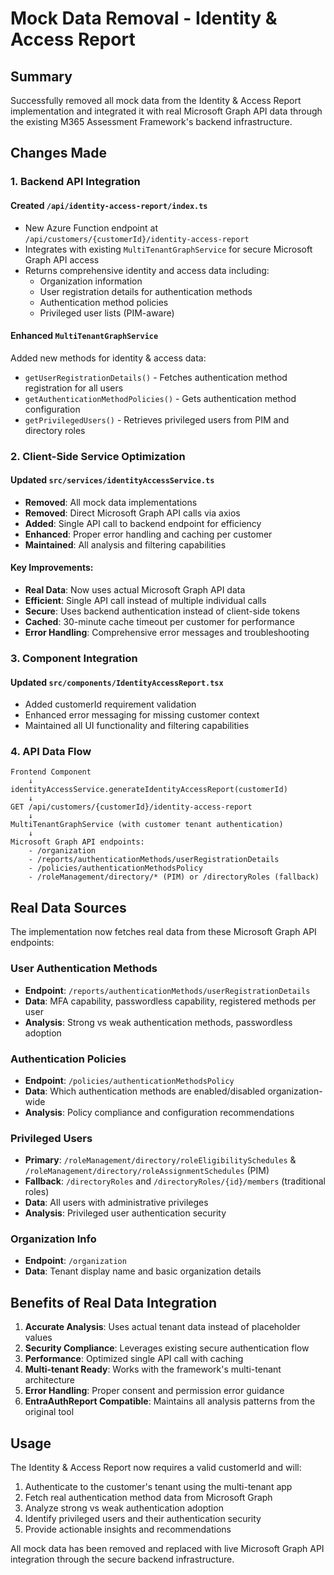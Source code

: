 # Mock Data Removal - Identity & Access Report

## Summary
Successfully removed all mock data from the Identity & Access Report implementation and integrated it with real Microsoft Graph API data through the existing M365 Assessment Framework's backend infrastructure.

## Changes Made

### 1. Backend API Integration

#### Created `/api/identity-access-report/index.ts`
- New Azure Function endpoint at `/api/customers/{customerId}/identity-access-report`
- Integrates with existing `MultiTenantGraphService` for secure Microsoft Graph API access
- Returns comprehensive identity and access data including:
  - Organization information
  - User registration details for authentication methods
  - Authentication method policies
  - Privileged user lists (PIM-aware)

#### Enhanced `MultiTenantGraphService`
Added new methods for identity & access data:
- `getUserRegistrationDetails()` - Fetches authentication method registration for all users
- `getAuthenticationMethodPolicies()` - Gets authentication method configuration
- `getPrivilegedUsers()` - Retrieves privileged users from PIM and directory roles

### 2. Client-Side Service Optimization

#### Updated `src/services/identityAccessService.ts`
- **Removed**: All mock data implementations
- **Removed**: Direct Microsoft Graph API calls via axios
- **Added**: Single API call to backend endpoint for efficiency
- **Enhanced**: Proper error handling and caching per customer
- **Maintained**: All analysis and filtering capabilities

#### Key Improvements:
- **Real Data**: Now uses actual Microsoft Graph API data
- **Efficient**: Single API call instead of multiple individual calls
- **Secure**: Uses backend authentication instead of client-side tokens
- **Cached**: 30-minute cache timeout per customer for performance
- **Error Handling**: Comprehensive error messages and troubleshooting

### 3. Component Integration

#### Updated `src/components/IdentityAccessReport.tsx`
- Added customerId requirement validation
- Enhanced error messaging for missing customer context
- Maintained all UI functionality and filtering capabilities

### 4. API Data Flow

```
Frontend Component 
    ↓ 
identityAccessService.generateIdentityAccessReport(customerId)
    ↓
GET /api/customers/{customerId}/identity-access-report
    ↓
MultiTenantGraphService (with customer tenant authentication)
    ↓ 
Microsoft Graph API endpoints:
    - /organization
    - /reports/authenticationMethods/userRegistrationDetails  
    - /policies/authenticationMethodsPolicy
    - /roleManagement/directory/* (PIM) or /directoryRoles (fallback)
```

## Real Data Sources

The implementation now fetches real data from these Microsoft Graph API endpoints:

### User Authentication Methods
- **Endpoint**: `/reports/authenticationMethods/userRegistrationDetails`
- **Data**: MFA capability, passwordless capability, registered methods per user
- **Analysis**: Strong vs weak authentication methods, passwordless adoption

### Authentication Policies  
- **Endpoint**: `/policies/authenticationMethodsPolicy`
- **Data**: Which authentication methods are enabled/disabled organization-wide
- **Analysis**: Policy compliance and configuration recommendations

### Privileged Users
- **Primary**: `/roleManagement/directory/roleEligibilitySchedules` & `/roleManagement/directory/roleAssignmentSchedules` (PIM)
- **Fallback**: `/directoryRoles` and `/directoryRoles/{id}/members` (traditional roles)
- **Data**: All users with administrative privileges
- **Analysis**: Privileged user authentication security

### Organization Info
- **Endpoint**: `/organization`
- **Data**: Tenant display name and basic organization details

## Benefits of Real Data Integration

1. **Accurate Analysis**: Uses actual tenant data instead of placeholder values
2. **Security Compliance**: Leverages existing secure authentication flow
3. **Performance**: Optimized single API call with caching
4. **Multi-tenant Ready**: Works with the framework's multi-tenant architecture
5. **Error Handling**: Proper consent and permission error guidance
6. **EntraAuthReport Compatible**: Maintains all analysis patterns from the original tool

## Usage

The Identity & Access Report now requires a valid customerId and will:

1. Authenticate to the customer's tenant using the multi-tenant app
2. Fetch real authentication method data from Microsoft Graph
3. Analyze strong vs weak authentication adoption
4. Identify privileged users and their authentication security
5. Provide actionable insights and recommendations

All mock data has been removed and replaced with live Microsoft Graph API integration through the secure backend infrastructure.
